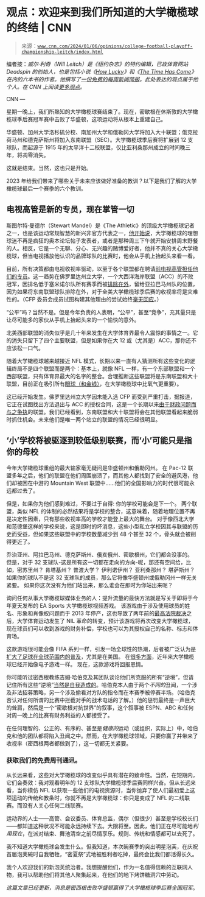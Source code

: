<!--yml

类别：未分类

日期：2024-05-27 14:40:15

-->

# 观点：欢迎来到我们所知道的大学橄榄球的终结 | CNN

> 来源：[`www.cnn.com/2024/01/06/opinions/college-football-playoff-championship-leitch/index.html`](https://www.cnn.com/2024/01/06/opinions/college-football-playoff-championship-leitch/index.html)

编者按：*威尔·利奇（Will Leitch）是《纽约杂志》的特约编辑，已故体育网站 Deadspin 的创始人，也是包括小说《*[*How Lucky*](https://www.harpercollins.com/products/how-lucky-will-leitch?variant=39661403635746)*》和《*[*The Time Has Come*](https://www.harpercollins.com/products/the-time-has-come-will-leitch?variant=40855522508834)*》在内的六本书的作者。他撰写了*[*一份免费的每周新闻简报*](https://williamfleitch.substack.com/)*。此处表达的观点属于他个人。在 CNN 上阅读*[*更多观点*](https://www.cnn.com/opinions)*。*

CNN —

星期一晚上，我们所熟知的大学橄榄球赛结束了。现在，密歇根在休斯敦的大学橄榄球季后赛冠军赛中击败了华盛顿，这项运动将从根本上重建自己。

华盛顿、加州大学洛杉矶分校、南加州大学和俄勒冈大学将加入大十联盟；俄克拉荷马州和德克萨斯州将加入东南联盟（SEC）。大学橄榄球季后赛将扩展到 12 支球队，而起源于 1915 年的太平洋十二校联盟，仅比亚利桑那州成立的时间晚三年，将凋零消失。

这就是结束。当然，这也只是开始。

2023 年给我们带来了哪些关于未来应该做好准备的教训？以下是我们了解的大学橄榄球最后一个赛季的六个教训。

## 电视高管是新的专员，现在掌管一切

斯图尔特·曼德尔（Stewart Mandel）是《The Athletic》的顶级大学橄榄球记者之一，也是该运动常规智慧的新兴非官方代表之一，[他开始说](https://theathletic.com/4869587/2023/09/17/college-football-colorado-georgia-sec-final-thoughts/)，大学橄榄球的理想球迷不再是疯狂的奥本论坛帖子发表者，或者是那种周三下午就开始安排周末野餐的人。相反，它是一个无聊、分心、无兴趣的赌博爱好者，他并不真的关心大学橄榄球，但当电视播放他认识的品牌球队的比赛时，他会从手机上抬起头来看一看。

目前，所有决策都由电视收视率驱动，以至于各个联盟都在聘请[前电视高管担任他们的专员](https://www.espn.com/college-football/story/_/id/36162913/big-ten-hire-tony-petitti-next-commissioner)。这一趋势在佛罗里达州立大学，一个大西洋海岸联盟（ACC）的不败冠军，因排名低于塞米诺尔队所有赛季而被[排除在外](https://www.cnn.com/2023/12/29/sport/florida-state-national-champion-brock-glenn-spt-intl/index.html)，留给亚拉巴马州队的位置，因为如果将东南联盟球队排除在外，对于全美大学橄榄球季后赛的收视率将是灾难性的。（CFP 委员会成员试图构建其他理由的尝试始终[毫无回应](https://www.espn.com/college-football/story/_/id/36162913/big-ten-hire-tony-petitti-next-commissioner)。）

“公平”吗？当然不是。但是今年负责的人表明，“公平”，甚至“竞争”，充其量只是让尽可能多的家伙从手机上抬起头来的一个愉快的意外。

北美西部联盟的消失似乎是几十年来发生在大学体育界最令人震惊的事情之一。它的消失只留下了四个主要联盟，但是如果你在大 12 或（尤其是）ACC，那你还不应该松一口气。

随着大学橄榄球越来越接近 NFL 模式，长期以来一直有人猜测所有这些变化的逻辑终局不是四个联盟而是两个：基本上，就像 NFL 一样，有一个东部联盟和一个西部联盟，只有体育界最大的名字的整合。合理推断这些联盟将是东南联盟和大十联盟，目前正在吸引所有[眼球（和金钱）](https://www.espn.com/college-football/story/_/id/34417911/big-ten-completes-7-year-7-billion-media-rights-agreement-fox-cbs-nbc)，在大学橄榄球中比氧气更重要）。

这已经开始发生。佛罗里达州立大学因未能入选 CFP 而受到严重打击，据报道，它正在试图找出方法退出与 ACC 的授权合同，这是一个长期以来[由于财政问题而与之争执](https://apnews.com/article/florida-state-acc-lawsuit-0ac37b0b1ab398ea91df35b88b87d623)的联盟。我们已经看到，东南联盟和大十联盟将会在其他联盟看起来脆弱时抓住机会。未来他们是唯一两个站立的联盟的情况已经很明显。

## ‘小’学校将被驱逐到较低级别联赛，而‘小’可能只是指你的母校

今年大学橄榄球重组的最大输家毫无疑问是华盛顿州和俄勒冈州。 在 Pac-12 联盟多年之后，他们的联盟在他们周围崩溃了，而其他人都找到了安全的避风港，他们却被困在中游的 Mountain West 联盟中……他们的全国影响力的时代很可能永远都过去了。

但是，如果你为他们感到难过，不要过于自得: 你的学校可能会是下一个。 两个联盟，类似 NFL 的体制的必然结果将是学校的整合，这意味着，随着地理位置不再是决定性因素，只有那些收视率高的学校才能登上最大的舞台。 对于像西北大学和范德堡这样的学校来说，这是即时的坏消息，这些小型私立学校因其与联盟的历史而受益，但如果这些联盟中的学校数量减少到 48 个甚至 32 个，骨头就会被削得更近了。

乔治亚州、阿拉巴马州、德克萨斯州、俄亥俄州、密歇根州，它们都会没事的。 但是，对于 32 支球队-这是所有这一切都在走向的方向-呢，那还有空间给，比如，密苏里州？ 肯塔基州？ 普渡大学？ 伊利诺伊州？ 亚利桑那州？ 堪萨斯州？ 如果你的球队不是这 32 支球队的成员，那么它将像华盛顿州或俄勒冈州一样无关紧要。 如果你这次没有为他们站出来，那么谁会在那时为你站出来呢？

询问任何从事大学橄榄球媒体业务的人：提升流量的最快方法就是写关于即将于今年夏天发布的 EA Sports 大学橄榄球视频游戏。 该游戏由于涉及使用球员的姓名、形象和肖像权问题而于 2013 年停产，这也导致了两年前的[最高法院裁决](https://nymag.com/intelligencer/2021/06/ncaa-looks-like-dead-organization-after-supreme-court-ruling.html)之后，大学体育运动发生了 NIL 革命的转变，预计该游戏将再次改变大学橄榄球，现在球员们可以收到游戏的财务补偿，学校也可以为其授权自己的名称、标志和体育场。

这款游戏很可能会像 FIFA 系列一样，引发一场全球性的热潮，后者被广泛认为是[扩大了足球在全球范围内的普及](https://www.theguardian.com/technology/2016/dec/21/fifa-video-game-changed-football)，尤其是在美国。 在[很多方面](https://saturdayblitz.com/2019/09/08/college-football-point-minute-offense-new-normal/)，近年来大学橄榄球已经开始像电子游戏一样。 现在，这款游戏将回报恩情。

你可能听过密西根教练吉姆·哈伯克及其团队谈论他们所克服的所有“逆境”，但请记住所有这些“逆境”[当然是自我造成的](https://nymag.com/intelligencer/2024/01/how-michigan-became-college-footballs-villain.html)。哈伯克本人由于两个*不同的*丑闻，一个涉及非法招募策略，另一个涉及偷看对方队的指令而在本赛季被停赛半场。（哈伯克否认对任何所谓的比赛中拦截对手的战术电话的了解。）他的惩罚最终是一声巨大的耸肩，然后是一个“密歇根对抗世界”的叙事，这个叙事被 ESPN、ABC 和任何对周一晚上的比赛有财务利益的人都接受了。

在任何理智的、公正的、有序的、甚至是*健康的*运动（或组织，实际上）中，哈伯克和他的团队都将陷入丑闻之中。然而，在大学橄榄球领域，只要你赢了并带来了收视率（密西根两者都做到了），这一切都无关紧要。

### 获取我们的免费周刊通讯。

从长远来看，这些对大学橄榄球的改变似乎具有潜在的致命性。当然，在短期内，它们会奏效：我对观看明年的 12 支球队大学橄榄球季后赛同样兴奋。但从长远来看，当你模仿 NFL 以获取一些他们的电视资源时，当你抛弃了使人们最初爱上这项运动的传统和教条时，你就不再是大学橄榄球：你只是变成了 NFL 的二线联赛。而没有人关心任何二线联赛。

运动界的人士——高管、会议委员、体育总监，偶尔（但很少）甚至是学校校长们——都知道这种状况不可能永远持续下去。大限将至。因此，他们正在尽可能地*利用现在*，在派对结束、舞池清空之前尽情享乐。规则、传统和情感都可以去死了。

我不知道大学橄榄球会发生什么。但我知道，本次碗赛季的突出明星泡芙，在庆祝首届泡芙碗时自我牺牲，“密夏祭”式地被胜利者吃掉，最终会比我们都活得长久。

我个人欢迎我们的新泡芙统治者。我想提醒他们，作为一名值得信赖的互联网人物，我可以帮助他们将其他人聚集起来，在他们的地下烤饼糖洞穴中劳动。

*这篇文章已经更新，消息是密西根击败华盛顿赢得了大学橄榄球季后赛全国冠军*。
